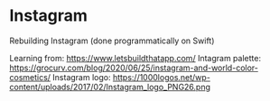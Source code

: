 # Instagram
Rebuilding Instagram (done programmatically on Swift)

Learning from: https://www.letsbuildthatapp.com/
Intagram palette: https://grocurv.com/blog/2020/06/25/instagram-and-world-color-cosmetics/
Instagram logo: https://1000logos.net/wp-content/uploads/2017/02/Instagram_logo_PNG26.png
